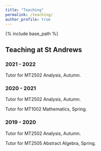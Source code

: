 ```yaml
---
title: "Teaching"
permalink: /teaching/
author_profile: true
---
```

{% include base_path %}



## Teaching at St Andrews
### 2021 - 2022  
Tutor for MT2502 Analysis, Autumn.  

### 2020 - 2021
Tutor for MT2502 Analysis, Autumn.

Tutor for MT1002 Mathematics, Spring.
### 2019 - 2020
Tutor for MT2502 Analysis, Autumn.

Tutor for MT2505 Abstract Algebra, Spring.
